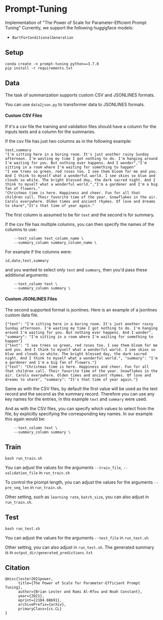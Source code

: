 # Prompt-Tuning
Implementation of "The Power of Scale for Parameter-Efficient Prompt Tuning"
Currently, we support the following huggigface models:

- `BartForConditionalGeneration`
## Setup

```
conda create -n prompt-tuning python==3.7.0
pip install -r requirements.txt
```

## Data

The task of summarization supports custom CSV and JSONLINES formats. 

You can use `data2json.py` to transformer data to JSONLINES formats.

#### Custom CSV Files

If it's a csv file the training and validation files should have a column for the inputs texts and a column for the summaries.

If the csv file has just two columns as in the following example:

```
text,summary
"I'm sitting here in a boring room. It's just another rainy Sunday afternoon. I'm wasting my time I got nothing to do. I'm hanging around I'm waiting for you. But nothing ever happens. And I wonder","I'm sitting in a room where I'm waiting for something to happen"
"I see trees so green, red roses too. I see them bloom for me and you. And I think to myself what a wonderful world. I see skies so blue and clouds so white. The bright blessed day, the dark sacred night. And I think to myself what a wonderful world.","I'm a gardener and I'm a big fan of flowers."
"Christmas time is here. Happiness and cheer. Fun for all that children call. Their favorite time of the year. Snowflakes in the air. Carols everywhere. Olden times and ancient rhymes. Of love and dreams to share","It's that time of year again."
```

The first column is assumed to be for `text` and the second is for summary.

If the csv file has multiple columns, you can then specify the names of the columns to use:

```
    --text_column text_column_name \
    --summary_column summary_column_name \
```

For example if the columns were:

```
id,date,text,summary
```

and you wanted to select only `text` and `summary`, then you'd pass these additional arguments:

```
    --text_column text \
    --summary_column summary \
```

#### Custom JSONLINES Files

The second supported format is jsonlines. Here is an example of a jsonlines custom data file.

```
{"text": "I'm sitting here in a boring room. It's just another rainy Sunday afternoon. I'm wasting my time I got nothing to do. I'm hanging around I'm waiting for you. But nothing ever happens. And I wonder", "summary": "I'm sitting in a room where I'm waiting for something to happen"}
{"text": "I see trees so green, red roses too. I see them bloom for me and you. And I think to myself what a wonderful world. I see skies so blue and clouds so white. The bright blessed day, the dark sacred night. And I think to myself what a wonderful world.", "summary": "I'm a gardener and I'm a big fan of flowers."}
{"text": "Christmas time is here. Happiness and cheer. Fun for all that children call. Their favorite time of the year. Snowflakes in the air. Carols everywhere. Olden times and ancient rhymes. Of love and dreams to share", "summary": "It's that time of year again."}
```

Same as with the CSV files, by default the first value will be used as the text record and the second as the summary record. Therefore you can use any key names for the entries, in this example `text` and `summary` were used.

And as with the CSV files, you can specify which values to select from the file, by explicitly specifying the corresponding key names. In our example this again would be:

```
    --text_column text \
    --summary_column summary \
```

## Train

```
bash run_train.sh
```

You can adjust the values for the arguments `--train_file`, `--validation_file` in `run_train.sh`

To control the prompt length, you can adjust the values for the arguments `--pre_seq_len` in `run_train.sh`.

Other setting, such as `learning rate`, `batch_size`, you can also adjust in `run_train.sh`.

## Test

```
bash run_test.sh
```

You can adjust the values for the arguments  `--test_file` in `run_test.sh`

Other setting, you can also adjust in `run_test.sh`. The generated summary is in `output_dir/generated_predictions.txt`

## Citation

```
@misc{lester2021power,
      title={The Power of Scale for Parameter-Efficient Prompt Tuning}, 
      author={Brian Lester and Rami Al-Rfou and Noah Constant},
      year={2021},
      eprint={2104.08691},
      archivePrefix={arXiv},
      primaryClass={cs.CL}
}
```
